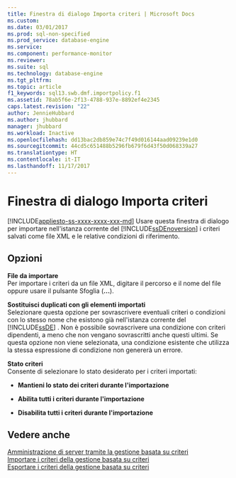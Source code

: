 ```yaml
---
title: Finestra di dialogo Importa criteri | Microsoft Docs
ms.custom: 
ms.date: 03/01/2017
ms.prod: sql-non-specified
ms.prod_service: database-engine
ms.service: 
ms.component: performance-monitor
ms.reviewer: 
ms.suite: sql
ms.technology: database-engine
ms.tgt_pltfrm: 
ms.topic: article
f1_keywords: sql13.swb.dmf.importpolicy.f1
ms.assetid: 78ab5f6e-2f13-4788-937e-8892ef4e2345
caps.latest.revision: "22"
author: JennieHubbard
ms.author: jhubbard
manager: jhubbard
ms.workload: Inactive
ms.openlocfilehash: dd13bac2db859e74c7f49d016144aad09239e1d0
ms.sourcegitcommit: 44cd5c651488b5296fb679f6d43f50d068339a27
ms.translationtype: HT
ms.contentlocale: it-IT
ms.lasthandoff: 11/17/2017
---
```

# <a name="import-policies-dialog-box"></a>Finestra di dialogo Importa criteri
[!INCLUDE[appliesto-ss-xxxx-xxxx-xxx-md](../../includes/appliesto-ss-xxxx-xxxx-xxx-md.md)] Usare questa finestra di dialogo per importare nell'istanza corrente del [!INCLUDE[ssDEnoversion](../../includes/ssdenoversion-md.md)] i criteri salvati come file XML e le relative condizioni di riferimento.  
  
## <a name="options"></a>Opzioni  
 **File da importare**  
 Per importare i criteri da un file XML, digitare il percorso e il nome del file oppure usare il pulsante Sfoglia (**...**).  
  
 **Sostituisci duplicati con gli elementi importati**  
 Selezionare questa opzione per sovrascrivere eventuali criteri o condizioni con lo stesso nome che esistono già nell'istanza corrente del [!INCLUDE[ssDE](../../includes/ssde-md.md)] . Non è possibile sovrascrivere una condizione con criteri dipendenti, a meno che non vengano sovrascritti anche questi ultimi. Se questa opzione non viene selezionata, una condizione esistente che utilizza la stessa espressione di condizione non genererà un errore.  
  
 **Stato criteri**  
 Consente di selezionare lo stato desiderato per i criteri importati:  
  
-   **Mantieni lo stato dei criteri durante l'importazione**  
  
-   **Abilita tutti i criteri durante l'importazione**  
  
-   **Disabilita tutti i criteri durante l'importazione**  
  
## <a name="see-also"></a>Vedere anche  
 [Amministrazione di server tramite la gestione basata su criteri](../../relational-databases/policy-based-management/administer-servers-by-using-policy-based-management.md)   
 [Importare i criteri della gestione basata su criteri](../../relational-databases/policy-based-management/import-a-policy-based-management-policy.md)   
 [Esportare i criteri della gestione basata su criteri](../../relational-databases/policy-based-management/export-a-policy-based-management-policy.md)  
  
  
